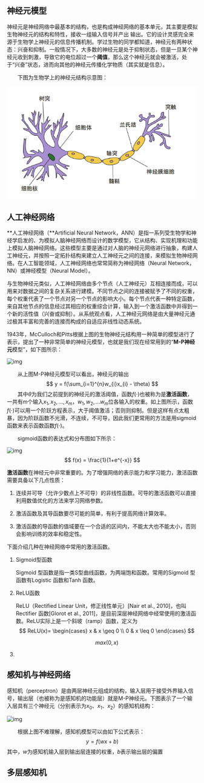 ## 神经元模型

神经元是神经网络中最基本的结构，也是构成神经网络的基本单元，其主要是模拟生物神经元的结构和特性，接收一组输入信号并产出
输出。它的设计灵感完全来源于生物学上神经元的信息传播机制。学过生物的同学都知道，神经元有两种状态：兴奋和抑制。一般情况下，大多数的神经元是处于抑制状态，但是一旦某个神经元收到刺激，导致它的电位超过一个**阈值**，那么这个神经元就会被激活，处于“兴奋”状态，进而向其他的神经元传播化学物质（其实就是信息）。

　　下图为生物学上的神经元结构示意图：

![1596362354](../img/神经网络基础/1596362354.jpg)

## 人工神经网络

**人工神经网络（**Artificial Neural Network，ANN）是指一系列受生物学和神经学启发的、为模拟人脑神经网络而设计的数学模型，它从结构、实现机理和功能上模拟人脑神经网络。这些模型主要是通过对人脑的神经元网络进行抽象，构建人工神经元，并按照一定拓扑结构来建立人工神经元之间的连接，来模拟生物神经网络。在人工智能领域，人工神经网络也常常简称为神经网络（Neural Network，NN）或神经模型（Neural Model）。

与生物神经元类似，人工神经网络由多个节点（人工神经元）互相连接而成，可以用来对数据之间的复杂关系进行建模。不同节点之间的连接被赋予了不同的权重，每个权重代表了一个节点对另一个节点的影响大小。每个节点代表一种特定函数，来自其他节点的信息经过其相应的权重综合计算，输入到一个激活函数中并得到一个新的活性值（兴奋或抑制）。从系统观点看，人工神经元网络是由大量神经元通过极其丰富和完善的连接而构成的自适应非线性动态系统。

1943年，McCulloch和Pitts根据上图的生物神经元结构用一种简单的模型进行了表示，提出了一种非常简单的神经元模型，也就是我们现在经常用到的“**M-P神经元**模型”，如下图所示：

![img](https://images2015.cnblogs.com/blog/764050/201606/764050-20160619112701960-1012598812.png)

　　从上图M-P神经元模型可以看出，神经元的输出
$$
y = f(\sum_{i=1}^{n}w_{i}x_{i} - \theta)
$$
　　其中$\theta$为我们之前提到的神经元的激活阈值，函数$f(⋅)$也被称为是**激活函数**，一共有$m$个输入$x_1,x_2,...,x_m$，$w_1,w_2,...w_m$位各输入的权重。如上图所示，函数$f(⋅)$可以用一个阶跃方程表示，大于阈值激活；否则则抑制。但是这样有点太粗暴，因为阶跃函数不光滑，不连续，不可导，因此我们更常用的方法是用sigmoid函数来表示函数函数$f(⋅)$。

　　sigmoid函数的表达式和分布图如下所示：

![img](https://images2015.cnblogs.com/blog/764050/201606/764050-20160619132616585-890841084.png)
$$
f(x) = \frac{1}{1+e^{-x}}
$$

**激活函数**在神经元中非常重要的。为了增强网络的表示能力和学习能力，激活函数需要具备以下几点性质：

1. 连续并可导（允许少数点上不可导）的非线性函数。可导的激活函数可以直接利用数值优化的方法来学习网络参数。
  
2. 激活函数及其导函数要尽可能的简单，有利于提高网络计算效率。

3. 激活函数的导函数的值域要在一个合适的区间内，不能太大也不能太小，否则会影响训练的效率和稳定性。

  

下面介绍几种在神经网络中常用的激活函数。

1. Sigmoid型函数	

   Sigmoid 型函数是指一类S型曲线函数，为两端饱和函数。常用的Sigmoid 型函数有Logistic 函数和Tanh 函数。

   

2. ReLU函数

   ReLU（Rectified Linear Unit，修正线性单元）[Nair et al., 2010]，也叫Rectifier 函数[Glorot et al., 2011]，是目前深层神经网络中经常使用的激活函数。ReLU实际上是一个斜坡（ramp）函数，定义为
   $$
   ReLU(x)=
   \begin{cases}
       x & x \geq 0 \\
       0 & x \leq 0
   \end{cases}
   $$

   $$
   max(0,x)
   $$

   

3. 

  

## 感知机与神经网络

感知机（perceptron）是由两层神经元组成的结构，输入层用于接受外界输入信号，输出层（也被称为是感知机的功能层）就是M-P神经元。下图表示了一个输入层具有三个神经元（分别表示为$x_{0}$、$x_{1}$、$x_{2}$）的感知机结构：

![img](https://images2015.cnblogs.com/blog/764050/201606/764050-20160619145050085-1140057304.jpg)

　　根据上图不难理解，感知机模型可以由如下公式表示：
$$
y = f(wx + b)
$$
其中，$w$为感知机输入层到输出层连接的权重，$b$表示输出层的偏置

## 多层感知机

